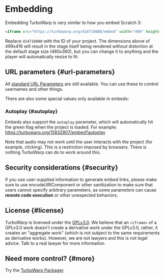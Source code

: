 # Embedding

Embedding TurboWarp is very similar to how you embed Scratch 3:

```html
<iframe src="https://turbowarp.org/414716080/embed" width="499" height="416" allowtransparency="true" frameborder="0" scrolling="no" allowfullscreen></iframe>
```

Replace `414716080` with the ID of your project. The dimensions above of 499x416 will result in the stage itself being rendered without distortion at the default stage size (480x360), but you can change it to anything and the player will automatically resize to fit.

## URL parameters {#url-parameters}

All [standard URL Parameters](url-parameters.md) are still available. You can use these to control usernames and other things.

There are also some special values only available in embeds:

### Autoplay {#autoplay}

Embeds also support the `autoplay` parameter, which will automatically hit the green flag when the project is loaded. For example: https://turbowarp.org/15832807/embed?autoplay

Note that audio may not work until the user interacts with the project (for example, clicking). This is a restriction imposed by browsers. There is nothing TurboWarp can do to work around this.

## Security considerations {#security}

If you use user-supplied information to generate embed links, please make sure to use encodeURIComponent or other sanitization to make sure that users cannot specify arbitrary parameters, as some parameters can cause **remote code execution** or other unexpected behaviors.

## License {#license}

TurboWarp is licensed under the [GPLv3.0](https://github.com/TurboWarp/scratch-gui/blob/develop/LICENSE). We believe that an `<iframe>` of a GPLv3.0 work doesn't create a derivative work under the GPLv3.0, rather, it creates an "aggregate work" (which is not subject to the same requirements as derivative works). However, we are not lawyers and this is not legal advice. Talk to a real lawyer for more information.

## Need more control? {#more}

Try the [TurboWarp Packager](https://packager.turbowarp.org/).
